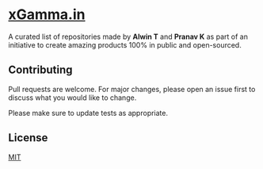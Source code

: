 # [xGamma.in](https://xgamma.in/)

A curated list of repositories made by **Alwin T** and **Pranav K** as part of an initiative to create amazing products 100% in public and open-sourced.

## Contributing

Pull requests are welcome. For major changes, please open an issue first
to discuss what you would like to change.

Please make sure to update tests as appropriate.

## License

[MIT](https://choosealicense.com/licenses/mit/)
